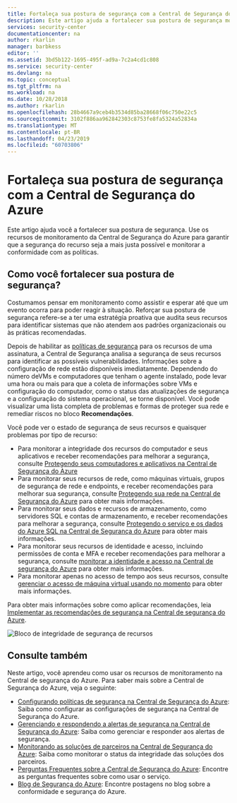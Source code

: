 ```yaml
---
title: Fortaleça sua postura de segurança com a Central de Segurança do Azure | Microsoft Docs
description: Este artigo ajuda a fortalecer sua postura de segurança monitorando seus recursos na Central de Segurança do Azure.
services: security-center
documentationcenter: na
author: rkarlin
manager: barbkess
editor: ''
ms.assetid: 3bd5b122-1695-495f-ad9a-7c2a4cd1c808
ms.service: security-center
ms.devlang: na
ms.topic: conceptual
ms.tgt_pltfrm: na
ms.workload: na
ms.date: 10/28/2018
ms.author: rkarlin
ms.openlocfilehash: 28b4667a9ceb4b3534d85ba28668f06c750e22c5
ms.sourcegitcommit: 3102f886aa962842303c8753fe8fa5324a52834a
ms.translationtype: MT
ms.contentlocale: pt-BR
ms.lasthandoff: 04/23/2019
ms.locfileid: "60703806"
---
```

# <a name="strengthen-your-security-posture-with-azure-security-center"></a>Fortaleça sua postura de segurança com a Central de Segurança do Azure
Este artigo ajuda você a fortalecer sua postura de segurança. Use os recursos de monitoramento da Central de Segurança do Azure para garantir que a segurança do recurso seja a mais justa possível e monitorar a conformidade com as políticas.

## <a name="how-do-you-strengthen-your-security-posture"></a>Como você fortalecer sua postura de segurança?
Costumamos pensar em monitoramento como assistir e esperar até que um evento ocorra para poder reagir à situação. Reforçar sua postura de segurança refere-se a ter uma estratégia proativa que audita seus recursos para identificar sistemas que não atendem aos padrões organizacionais ou às práticas recomendadas.

Depois de habilitar as [políticas de segurança](tutorial-security-policy.md) para os recursos de uma assinatura, a Central de Segurança analisa a segurança de seus recursos para identificar as possíveis vulnerabilidades. Informações sobre a configuração de rede estão disponíveis imediatamente. Dependendo do número deVMs e computadores que tenham o agente instalado, pode levar uma hora ou mais para que a coleta de informações sobre VMs e configuração do computador, como o status das atualizações de segurança e a configuração do sistema operacional, se torne disponível. Você pode visualizar uma lista completa de problemas e formas de proteger sua rede e remediar riscos no bloco **Recomendações**.

Você pode ver o estado de segurança de seus recursos e quaisquer problemas por tipo de recurso:

- Para monitorar a integridade dos recursos do computador e seus aplicativos e receber recomendações para melhorar a segurança, consulte [Protegendo seus computadores e aplicativos na Central de Segurança do Azure](security-center-virtual-machine-protection.md)
- Para monitorar seus recursos de rede, como máquinas virtuais, grupos de segurança de rede e endpoints, e receber recomendações para melhorar sua segurança, consulte [Protegendo sua rede na Central de Segurança do Azure](security-center-network-recommendations.md) para obter mais informações. 
- Para monitorar seus dados e recursos de armazenamento, como servidores SQL e contas de armazenamento, e receber recomendações para melhorar a segurança, consulte [Protegendo o serviço e os dados do Azure SQL na Central de Segurança do Azure](security-center-sql-service-recommendations.md) para obter mais informações. 
- Para monitorar seus recursos de identidade e acesso, incluindo permissões de conta e MFA e receber recomendações para melhorar a segurança, consulte [monitorar a identidade e acesso na Central de segurança do Azure](security-center-identity-access.md) para obter mais informações. 
- Para monitorar apenas no acesso de tempo aos seus recursos, consulte [gerenciar o acesso de máquina virtual usando no momento](security-center-just-in-time.md) para obter mais informações. 


Para obter mais informações sobre como aplicar recomendações, leia [Implementar as recomendações de segurança na Central de segurança do Azure](security-center-recommendations.md).



![Bloco de integridade de segurança de recursos](./media/security-center-monitoring/security-center-monitoring-fig1-newUI-2017.png)



## <a name="see-also"></a>Consulte também
Neste artigo, você aprendeu como usar os recursos de monitoramento na Central de segurança do Azure. Para saber mais sobre a Central de Segurança do Azure, veja o seguinte:

* [Configurando políticas de segurança na Central de Segurança do Azure](tutorial-security-policy.md): Saiba como configurar as configurações de segurança na Central de Segurança do Azure.
* [Gerenciando e respondendo a alertas de segurança na Central de Segurança do Azure](security-center-managing-and-responding-alerts.md): Saiba como gerenciar e responder aos alertas de segurança.
* [Monitorando as soluções de parceiros na Central de Segurança do Azure](security-center-partner-solutions.md): Saiba como monitorar o status da integridade das soluções dos parceiros.
* [Perguntas Frequentes sobre a Central de Segurança do Azure](security-center-faq.md): Encontre as perguntas frequentes sobre como usar o serviço.
* [Blog de Segurança do Azure](https://blogs.msdn.com/b/azuresecurity/): Encontre postagens no blog sobre a conformidade e segurança do Azure.
